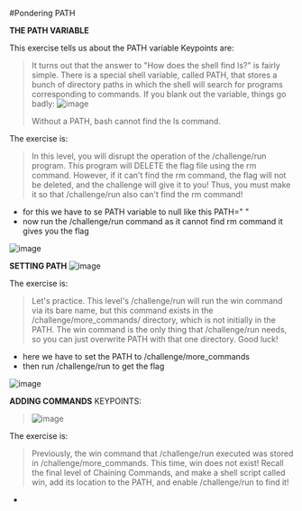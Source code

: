 #Pondering PATH

**THE PATH VARIABLE**

This exercise tells us about the PATH variable 
Keypoints are:
> It turns out that the answer to "How does the shell find ls?" is fairly simple. There is a special shell variable, called PATH, that stores a bunch of directory paths in which the shell will search for programs corresponding to commands. If you blank out the variable, things go badly:
> ![image](https://github.com/user-attachments/assets/b24415ff-e0b0-40c7-8aa8-8e39f49cb963)
> 
> Without a PATH, bash cannot find the ls command.

The exercise is:
> In this level, you will disrupt the operation of the /challenge/run program. This program will DELETE the flag file using the rm command. However, if it can't find the rm command, the flag will not be deleted, and the challenge will give it to you! Thus, you must make it so that /challenge/run also can't find the rm command!

* for this we have to se PATH variable to null like this PATH=" "
* now run the /challenge/run command as it cannot find rm command it gives you the flag

![image](https://github.com/user-attachments/assets/450e0c81-0088-4472-84af-77fddf1dddcf)





**SETTING PATH**
![image](https://github.com/user-attachments/assets/75724680-351b-4bf4-afaf-1f9426ca82f9)

The exercise is:
> Let's practice. This level's /challenge/run will run the win command via its bare name, but this command exists in the /challenge/more_commands/ directory, which is not initially in the PATH. The win command is the only thing that /challenge/run needs, so you can just overwrite PATH with that one directory. Good luck!


* here we have to set the PATH to /challenge/more_commands
* then run /challenge/run to get the flag

![image](https://github.com/user-attachments/assets/d141d4dc-286e-4d63-acfe-91b452dd3324)





**ADDING COMMANDS**
KEYPOINTS:
> ![image](https://github.com/user-attachments/assets/e764dc61-5dfb-4b3c-88ad-c6524458307a)

The exercise is:
> Previously, the win command that /challenge/run executed was stored in /challenge/more_commands. This time, win does not exist! Recall the final level of Chaining Commands, and make a shell script called win, add its location to the PATH, and enable /challenge/run to find it!

* 









